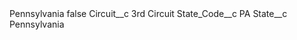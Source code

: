 <?xml version="1.0" encoding="UTF-8"?>
<CustomMetadata xmlns="http://soap.sforce.com/2006/04/metadata" xmlns:xsi="http://www.w3.org/2001/XMLSchema-instance" xmlns:xsd="http://www.w3.org/2001/XMLSchema">
    <label>Pennsylvania</label>
    <protected>false</protected>
    <values>
        <field>Circuit__c</field>
        <value xsi:type="xsd:string">3rd Circuit</value>
    </values>
    <values>
        <field>State_Code__c</field>
        <value xsi:type="xsd:string">PA</value>
    </values>
    <values>
        <field>State__c</field>
        <value xsi:type="xsd:string">Pennsylvania</value>
    </values>
</CustomMetadata>
